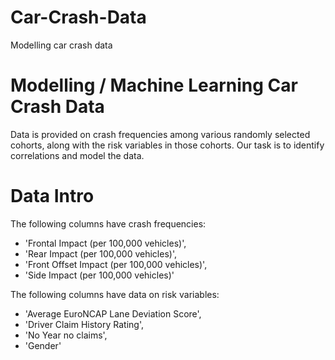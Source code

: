 # Car-Crash-Data
Modelling car crash data

# Modelling / Machine Learning Car Crash Data
Data is provided on crash frequencies among various randomly selected cohorts, along with the risk variables in those cohorts. Our task is to identify correlations and model the data.

# Data Intro
The following columns have crash frequencies:
- 'Frontal Impact (per 100,000 vehicles)',
- 'Rear Impact (per 100,000 vehicles)',
- 'Front Offset Impact (per 100,000 vehicles)',
- 'Side Impact (per 100,000 vehicles)'

The following columns have data on risk variables:
- 'Average EuroNCAP Lane Deviation Score',
- 'Driver Claim History Rating',
- 'No Year no claims',
- 'Gender'
